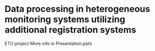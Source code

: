 # Data processing in heterogeneous monitoring systems utilizing additional registration systems
ETU project
More info in Presentation.pptx
